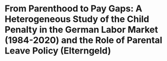 # From Parenthood to Pay Gaps: A Heterogeneous Study of the Child Penalty in the German Labor Market (1984-2020) and the Role of Parental Leave Policy (Elterngeld)
